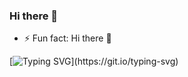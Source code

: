 ### Hi there 👋
- ⚡ Fun fact: Hi there 👋

[![Typing SVG](https://readme-typing-svg.herokuapp.com?size=10&lines=hello+bro.)](https://git.io/typing-svg)

<!--
**Supchik22/Supchik22** is a ✨ _special_ ✨ repository because its `README.md` (this file) appears on your GitHub profile.

Here are some ideas to get you started:

- 🔭 I’m currently working on ...
- 🌱 I’m currently learning ...
- 👯 I’m looking to collaborate on ...
- 🤔 I’m looking for help with ...
- 💬 Ask me about ...
- 📫 How to reach me: ...
- 😄 Pronouns: ...
- ⚡ Fun fact: ...
-->
